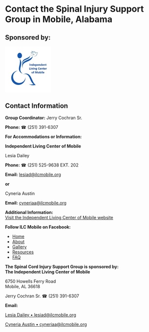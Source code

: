 <div class="container">

# Contact the Spinal Injury Support Group in Mobile, Alabama

## Sponsored by:

<div class="logo">

<img src="logo.jpg" width="150" height="150"
alt="Independent Living Center of Mobile logo with wheelchair user releasing a dove" />

</div>

<div class="contact-info">

## Contact Information

**Group Coordinator:** Jerry Cochran Sr.

**Phone:** ☎ (251) 391-6307

**For Accommodations or Information:**

**Independent Living Center of Mobile**

Lesia Dailey

**Phone:** ☎ (251) 525-9638 EXT. 202

**Email:** <lesiad@ilcmobile.org>

**or**

Cyneria Austin

**Email:** <cyneriaa@ilcmobile.org>

**Additional Information:**  
<a href="http://ilcmobile.org/" target="_blank" rel="noopener">Visit the
Independent Living Center of Mobile website</a>

**Follow ILC Mobile on Facebook:**

<a href="https://www.facebook.com/profile.php?id=61557665836753"
target="_blank" rel="noopener"
aria-label="Independent Living Center of Mobile on Facebook"><em></em></a>

</div>

- [Home](index.html)
- [About](about.html)
- [Gallery](gallery.html)
- [Resources](resources.html)
- [FAQ](faq.html)

</div>

**The Spinal Cord Injury Support Group is sponsored by:  
The Independent Living Center of Mobile**

6750 Howells Ferry Road  
Mobile, AL 36618

Jerry Cochran Sr. ☎ (251) 391-6307

**Email:**

[Lesia Dailey • lesiad@ilcmobile.org](mailto:lesiad@ilcmobile.org)

[Cyneria Austin • cyneriaa@ilcmobile.org](mailto:cyneriaa@ilcmobile.org)
